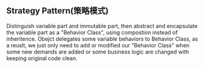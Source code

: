 
## Strategy Pattern(策略模式)

Distinguish variable part and immutable part, then  abstract and encapsulate the variable part as a 
"Behavior Class", using compostion instead of inheritence. Obejct delegates some variable behaviors to
Behavior Class, as a reuslt, we just only need to add or modified our "Behavior Class" when some new 
demands are added or some business logic are changed with keeping original code clean.